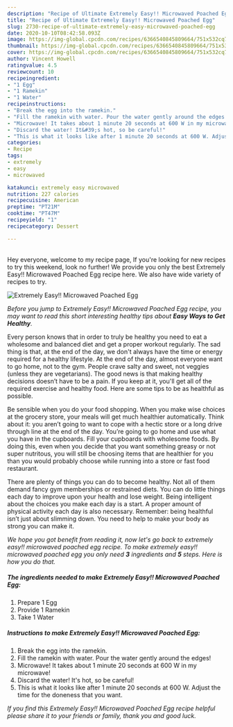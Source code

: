 ```yaml
---
description: "Recipe of Ultimate Extremely Easy!! Microwaved Poached Egg"
title: "Recipe of Ultimate Extremely Easy!! Microwaved Poached Egg"
slug: 2730-recipe-of-ultimate-extremely-easy-microwaved-poached-egg
date: 2020-10-10T08:42:58.093Z
image: https://img-global.cpcdn.com/recipes/6366540845809664/751x532cq70/extremely-easy-microwaved-poached-egg-recipe-main-photo.jpg
thumbnail: https://img-global.cpcdn.com/recipes/6366540845809664/751x532cq70/extremely-easy-microwaved-poached-egg-recipe-main-photo.jpg
cover: https://img-global.cpcdn.com/recipes/6366540845809664/751x532cq70/extremely-easy-microwaved-poached-egg-recipe-main-photo.jpg
author: Vincent Howell
ratingvalue: 4.5
reviewcount: 10
recipeingredient:
- "1 Egg"
- "1 Ramekin"
- "1 Water"
recipeinstructions:
- "Break the egg into the ramekin."
- "Fill the ramekin with water. Pour the water gently around the edges!"
- "Microwave! It takes about 1 minute 20 seconds at 600 W in my microwave!"
- "Discard the water! It&#39;s hot, so be careful!"
- "This is what it looks like after 1 minute 20 seconds at 600 W. Adjust the time for the doneness that you want."
categories:
- Recipe
tags:
- extremely
- easy
- microwaved

katakunci: extremely easy microwaved 
nutrition: 227 calories
recipecuisine: American
preptime: "PT21M"
cooktime: "PT47M"
recipeyield: "1"
recipecategory: Dessert

---
```

<br>
Hey everyone, welcome to my recipe page, If you're looking for new recipes to try this weekend, look no further! We provide you only the best Extremely Easy!! Microwaved Poached Egg recipe here. We also have wide variety of recipes to try.
<br>


![Extremely Easy!! Microwaved Poached Egg](https://img-global.cpcdn.com/recipes/6366540845809664/751x532cq70/extremely-easy-microwaved-poached-egg-recipe-main-photo.jpg)

<i>Before you jump to Extremely Easy!! Microwaved Poached Egg recipe, you may want to read this short interesting healthy tips about <strong>Easy Ways to Get Healthy</strong>.</i>

Every person knows that in order to truly be healthy you need to eat a wholesome and balanced diet and get a proper workout regularly. The sad thing is that, at the end of the day, we don't always have the time or energy required for a healthy lifestyle. At the end of the day, almost everyone want to go home, not to the gym. People crave salty and sweet, not veggies (unless they are vegetarians). The good news is that making healthy decisions doesn’t have to be a pain. If you keep at it, you'll get all of the required exercise and healthy food. Here are some tips to be as healthful as possible.

Be sensible when you do your food shopping. When you make wise choices at the grocery store, your meals will get much healthier automatically. Think about it: you aren’t going to want to cope with a hectic store or a long drive through line at the end of the day. You’re going to go home and use what you have in the cupboards. Fill your cupboards with wholesome foods. By doing this, even when you decide that you want something greasy or not super nutritous, you will still be choosing items that are healthier for you than you would probably choose while running into a store or fast food restaurant.

There are plenty of things you can do to become healthy. Not all of them demand fancy gym memberships or restrained diets. You can do little things each day to improve upon your health and lose weight. Being intelligent about the choices you make each day is a start. A proper amount of physical activity each day is also necessary. Remember: being healthful isn’t just about slimming down. You need to help to make your body as strong you can make it. 


<i>We hope you got benefit from reading it, now let's go back to extremely easy!! microwaved poached egg recipe. To make extremely easy!! microwaved poached egg you only need <strong>3</strong> ingredients and <strong>5</strong> steps. Here is how you do that.
</i>

##### The ingredients needed to make Extremely Easy!! Microwaved Poached Egg:

1. Prepare 1 Egg
1. Provide 1 Ramekin
1. Take 1 Water


##### Instructions to make Extremely Easy!! Microwaved Poached Egg:

1. Break the egg into the ramekin.
1. Fill the ramekin with water. Pour the water gently around the edges!
1. Microwave! It takes about 1 minute 20 seconds at 600 W in my microwave!
1. Discard the water! It&#39;s hot, so be careful!
1. This is what it looks like after 1 minute 20 seconds at 600 W. Adjust the time for the doneness that you want.


<i>If you find this Extremely Easy!! Microwaved Poached Egg recipe helpful please share it to your friends or family, thank you and good luck.</i>

